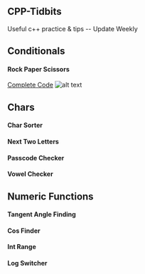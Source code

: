 ## CPP-Tidbits
Useful c++ practice &amp; tips -- Update Weekly
## Conditionals
####	Rock Paper Scissors
[Complete Code](https://github.com/francisknight/CPP-Tidbits/blob/master/Rock%20Paper%20Scissors/main.cpp)
![alt text](https://github.com/francisknight/CPP-Tidbits/blob/master/Rock%20Paper%20Scissors/rps.png)
## Chars
####	Char Sorter
####	Next Two Letters
####	Passcode Checker
####	Vowel Checker

## Numeric Functions
 ####	Tangent Angle Finding
####	Cos Finder
####	Int Range
####	Log Switcher
